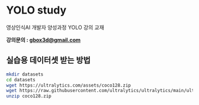 # YOLO study 
영상인식AI 개발자 양성과정 YOLO 강의 교재  

**강의문의 : gbox3d@gmail.com**    

## 실습용 데이터셋 받는 방법

```bash
mkdir datasets
cd datasets
wget https://ultralytics.com/assets/coco128.zip
wget https://raw.githubusercontent.com/ultralytics/ultralytics/main/ultralytics/datasets/coco128.yaml
unzip coco128.zip
``` 


